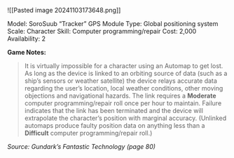 ![[Pasted image 20241103173648.png]]

Model: SoroSuub “Tracker” GPS Module
Type: Global positioning system
Scale: Character
Skill: Computer programming/repair
Cost: 2,000
Availability: 2

**Game Notes:** 
> It is virtually impossible for a character using an Automap to get lost. As long as the device is linked to an orbiting source of data (such as a ship’s sensors or weather satellite) the device relays accurate data regarding the user’s location, local weather conditions, other moving objections and navigational hazards. The link requires a **Moderate** computer programming/repair roll once per hour to maintain. Failure indicates that the link has been terminated and the device will extrapolate the character’s position with marginal accuracy. (Unlinked automaps produce faulty position data on anything less than a **Difficult** computer programming/repair roll.)

*Source: Gundark’s Fantastic Technology (page 80)*